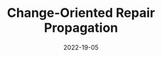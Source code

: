---
title: "Change-Oriented Repair Propagation"
collection: publications
permalink: /publication/2022_Change_Oriented_Repair_Propagation
excerpt: 'Marchezan, L., Assuncao, W. K., Kretschmer, R., & Egyed, A. (2022, May). Change-Oriented Repair Propagation. In Proceedings of the International Conference on Software and System Processes and International Conference on Global Software Engineering (pp. 82-92).'
date: 2022-19-05
venue: 'ICSSP'
link: 'https://dl.acm.org/doi/abs/10.1145/3529320.3529330'
---
